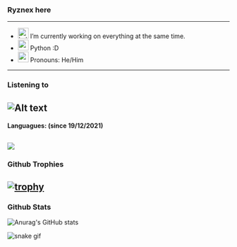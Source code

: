 ### Ryznex here

---

- <img src="https://image.winudf.com/v2/image/bGVhcm4ua2FsaWxpbnV4LnR1dG9yaWFsX2ljb25fMTUyNjAxODIwMV8wMDE/icon.png?w=&fakeurl=1" alt="kali_linux" width="24"/> I’m currently working on everything at the same time.
- <img src="https://upload.wikimedia.org/wikipedia/commons/thumb/c/c3/Python-logo-notext.svg/768px-Python-logo-notext.svg.png" alt="python" width="24"/> Python :D
- <img src="https://cdn.emojidex.com/emoji/seal/Pepe.png?1496036151" alt="pepe" width="24"/> Pronouns: He/Him

---

### Listening to
![Alt text](https://spotify-recently-played-readme.vercel.app/api?user=31hu2tfmflzoshvnftcdulest3sm&unique={true|1|on|yes})
-
#### Languagues: (since 19/12/2021)
<a href="https://wakatime.com"><img src="https://wakatime.com/share/@68e637f6-6804-4ea5-b398-0c649d4f50b6/0a84bbd6-350c-4582-b6c4-79209f1c741f.png" /></a>
-
### Github Trophies

[![trophy](https://github-profile-trophy.vercel.app/?username=ryznex&theme=onedark)](https://github.com/ryo-ma/github-profile-trophy)
-
### Github Stats
![Anurag's GitHub stats](https://github-readme-stats.vercel.app/api?username=ryznex&count_private=true&theme=radical)

![snake gif](https://github.com/Ryznex/Ryznex/blob/output/github-contribution-grid-snake.svg)
